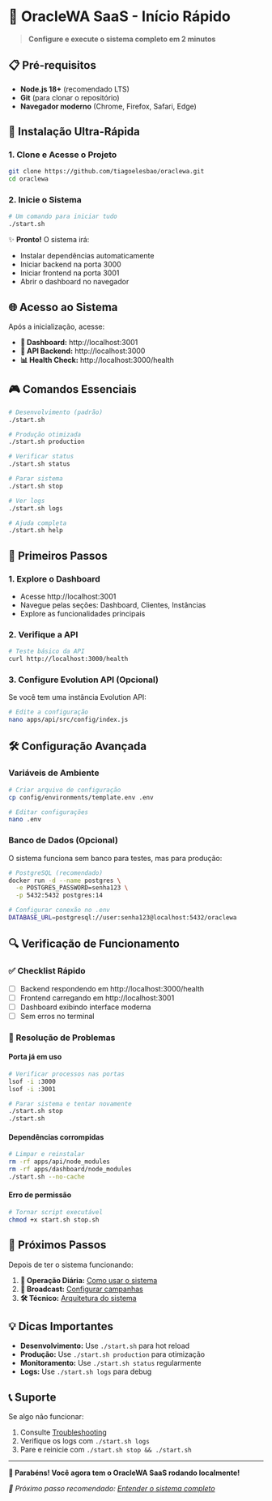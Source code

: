 # 🚀 OracleWA SaaS - Início Rápido

> **Configure e execute o sistema completo em 2 minutos**

## 📋 Pré-requisitos

- **Node.js 18+** (recomendado LTS)
- **Git** (para clonar o repositório)
- **Navegador moderno** (Chrome, Firefox, Safari, Edge)

## 🎯 Instalação Ultra-Rápida

### 1. Clone e Acesse o Projeto
```bash
git clone https://github.com/tiagoelesbao/oraclewa.git
cd oraclewa
```

### 2. Inicie o Sistema
```bash
# Um comando para iniciar tudo
./start.sh
```

✨ **Pronto!** O sistema irá:
- Instalar dependências automaticamente
- Iniciar backend na porta 3000
- Iniciar frontend na porta 3001
- Abrir o dashboard no navegador

## 🌐 Acesso ao Sistema

Após a inicialização, acesse:

- **🎨 Dashboard:** http://localhost:3001
- **🔧 API Backend:** http://localhost:3000
- **📊 Health Check:** http://localhost:3000/health

## 🎮 Comandos Essenciais

```bash
# Desenvolvimento (padrão)
./start.sh

# Produção otimizada
./start.sh production

# Verificar status
./start.sh status

# Parar sistema
./start.sh stop

# Ver logs
./start.sh logs

# Ajuda completa
./start.sh help
```

## 🎯 Primeiros Passos

### 1. Explore o Dashboard
- Acesse http://localhost:3001
- Navegue pelas seções: Dashboard, Clientes, Instâncias
- Explore as funcionalidades principais

### 2. Verifique a API
```bash
# Teste básico da API
curl http://localhost:3000/health
```

### 3. Configure Evolution API (Opcional)
Se você tem uma instância Evolution API:
```bash
# Edite a configuração
nano apps/api/src/config/index.js
```

## 🛠️ Configuração Avançada

### Variáveis de Ambiente
```bash
# Criar arquivo de configuração
cp config/environments/template.env .env

# Editar configurações
nano .env
```

### Banco de Dados (Opcional)
O sistema funciona sem banco para testes, mas para produção:
```bash
# PostgreSQL (recomendado)
docker run -d --name postgres \
  -e POSTGRES_PASSWORD=senha123 \
  -p 5432:5432 postgres:14

# Configurar conexão no .env
DATABASE_URL=postgresql://user:senha123@localhost:5432/oraclewa
```

## 🔍 Verificação de Funcionamento

### ✅ Checklist Rápido
- [ ] Backend respondendo em http://localhost:3000/health
- [ ] Frontend carregando em http://localhost:3001
- [ ] Dashboard exibindo interface moderna
- [ ] Sem erros no terminal

### 🚨 Resolução de Problemas

#### Porta já em uso
```bash
# Verificar processos nas portas
lsof -i :3000
lsof -i :3001

# Parar sistema e tentar novamente
./start.sh stop
./start.sh
```

#### Dependências corrompidas
```bash
# Limpar e reinstalar
rm -rf apps/api/node_modules
rm -rf apps/dashboard/node_modules
./start.sh --no-cache
```

#### Erro de permissão
```bash
# Tornar script executável
chmod +x start.sh stop.sh
```

## 🎯 Próximos Passos

Depois de ter o sistema funcionando:

1. **📖 Operação Diária:** [Como usar o sistema](../user-guides/DAILY-OPERATIONS.md)
2. **📡 Broadcast:** [Configurar campanhas](../user-guides/BROADCAST-GUIDE.md)  
3. **🛠️ Técnico:** [Arquitetura do sistema](../technical/ARCHITECTURE.md)

## 💡 Dicas Importantes

- **Desenvolvimento:** Use `./start.sh` para hot reload
- **Produção:** Use `./start.sh production` para otimização
- **Monitoramento:** Use `./start.sh status` regularmente
- **Logs:** Use `./start.sh logs` para debug

## 📞 Suporte

Se algo não funcionar:
1. Consulte [Troubleshooting](../user-guides/TROUBLESHOOTING.md)
2. Verifique os logs com `./start.sh logs`
3. Pare e reinicie com `./start.sh stop && ./start.sh`

---

**🎉 Parabéns! Você agora tem o OracleWA SaaS rodando localmente!**

*📝 Próximo passo recomendado: [Entender o sistema completo](./UNIFIED-SYSTEM.md)*